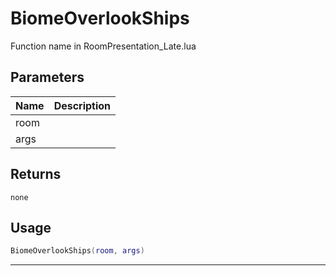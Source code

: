 # BiomeOverlookShips

Function name in RoomPresentation_Late.lua

## Parameters

| Name | Description |
| ---- | ----------- |
| room |             |
| args |             |

## Returns

`none`

## Usage

```lua
BiomeOverlookShips(room, args)
```

---
